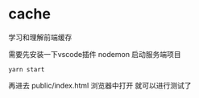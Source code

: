 # cache
学习和理解前端缓存

需要先安装一下vscode插件 nodemon 
启动服务端项目
```
yarn start 
```
再进去 public/index.html
浏览器中打开
就可以进行测试了